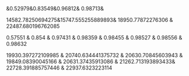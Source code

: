 &0.52979&0.83549&0.96812& 0.98713&

14582.78250694275&15747.555255889893& 18950.77872276306 & 22487.680196762085

0.57551 & 0.854 & 0.97431 & 0.98359 & 0.98455 & 0.98527 & 0.98556 & 0.98632

19930.397272109985 & 20740.634441375732 & 20630.70845603943 & 19849.08390045166 & 20631.37435913086 & 21262.713193893433& 22728.391885757446 & 22937.6323223114
